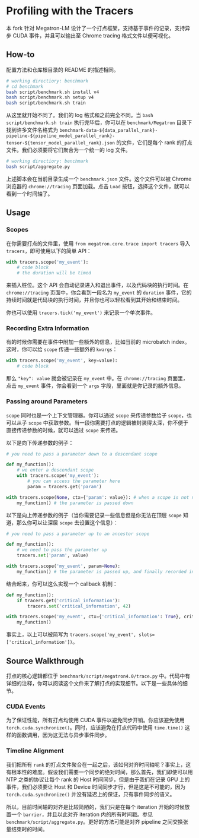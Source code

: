 # Profiling with the Tracers

本 fork 针对 Megatron-LM 设计了一个打点框架，支持基于事件的记录，支持异步 CUDA 事件，并且可以输出至 Chrome tracing 格式文件以便可视化。

## How-to

配置方法和仓库根目录的 README 的描述相同。

```bash
# working directiory: benchmark
# cd benchmark
bash script/benchmark.sh install v4
bash script/benchmark.sh setup v4
bash script/benchmark.sh train
```

从这里就开始不同了。我们的 log 格式和之前完全不同。当 `bash script/benchmark.sh train` 执行完毕后，你可以在 `benchmark/Megatron` 目录下找到许多文件名格式为 `benchmark-data-${data_parallel_rank}-pipeline-${pipeline_model_parallel_rank}-tensor-${tensor_model_parallel_rank}.json` 的文件，它们是每个 rank 的打点文件。我们必须要将它们聚合为一个统一的 log 文件。

```bash
# working directiory: benchmark
bash script/aggregate.py
```

上述脚本会在当前目录生成一个 `benchmark.json` 文件。这个文件可以被 Chrome 浏览器的 `chrome://tracing` 页面加载。点击 `Load` 按钮，选择这个文件，就可以看到一个时间轴了。

## Usage

### Scopes

在你需要打点的文件里，使用 `from megatron.core.trace import tracers` 导入 `tracers`，即可使用以下的简单 API：

```python
with tracers.scope('my_event'):
    # code block
    # the duration will be timed
```

来插入桩位。这个 API 会自动记录进入和退出事件，以及代码块的执行时间。在 `chrome://tracing` 页面中，你会看到一段名为 `my_event` 的 `duration` 事件，它的持续时间就是代码块的执行时间，并且你也可以轻松看到其开始和结束时间。

你也可以使用 `tracers.tick('my_event')` 来记录一个单次事件。

### Recording Extra Information

有的时候你需要在事件中附加一些额外的信息，比如当前的 microbatch index。这时，你可以给 `scope` 传递一些额外的 `kwargs`：

```python
with tracers.scope('my_event', key=value):
    # code block
```

那么 `"key": value` 就会被记录在 `my_event` 中。在 `chrome://tracing` 页面里，点击 `my_event` 事件，你会看到一个 `args` 字段，里面就是你记录的额外信息。

### Passing around Parameters

`scope` 同时也是一个上下文管理器。你可以通过 `scope` 来传递参数给子 `scope`，也可以从子 `scope` 中获取参数。当一段你需要打点的逻辑被封装得太深，你不便于直接传递参数的时候，就可以透过 `scope` 来传递。

以下是向下传递参数的例子：

```python
# you need to pass a parameter down to a descendant scope

def my_function():
    # we enter a descendant scope
    with tracers.scope('my_event'):
        # you can access the parameter here
        param = tracers.get('param')

with tracers.scope(None, ctx={'param': value}): # when a scope is not named, it is not timed
    my_function() # the parameter is passed down
```

以下是向上传递参数的例子（当你需要记录一些信息但是你无法在顶层 `scope` 知道，那么你可以让深层 `scope` 去设置这个信息）：

```python
# you need to pass a parameter up to an ancestor scope

def my_function():
    # we need to pass the parameter up
    tracers.set('param', value)

with tracers.scope('my_event', param=None):
    my_function() # the parameter is passed up, and finally recorded in the event
```

结合起来，你可以这么实现一个 callback 机制：

```python
def my_function():
    if tracers.get('critical_information'):
        tracers.set('critical_information', 42)

with tracers.scope('my_event', ctx={'critical_information': True}, critical_information=None):
    my_function()
```

事实上，以上可以被简写为 `tracers.scope('my_event', slots=['critical_information'])`。

## Source Walkthrough

打点的核心逻辑都位于 `benchmark/script/megatron4.0/trace.py` 中。代码中有详细的注释，你可以阅读这个文件来了解打点的实现细节。以下是一些具体的细节。

### CUDA Events

为了保证性能，所有打点均使用 CUDA 事件以避免同步开销。你应该避免使用 `torch.cuda.synchronize()`。同时，应该避免在打点代码中使用 `time.time()` 这样的函数调用，因为这无法与异步事件同步。

### Timeline Alignment

我们把所有 `rank` 的打点文件聚合在一起之后，该如何对齐时间轴呢？事实上，这有根本性的难度。假设我们需要一个同步的绝对时间，那么首先，我们即使可以用 NTP 之类的协议让每个 rank 的 Host 时间同步，但是由于我们在记录 GPU 上的事件，我们必须要让 Host 和 Device 时间同步才行，但是这是不可能的，因为 `torch.cuda.synchronize()` 并没有延迟上的保证，只有事件同步的语义。

所以，目前时间轴的对齐是比较简陋的，我们只是在每个 iteration 开始的时候放置一个 `barrier`，并且以此对齐 iteration 内的所有时间戳。参见 `benchmark/script/aggregate.py`。更好的方法可能是对齐 pipeline 之间交换张量结束时的时间。
